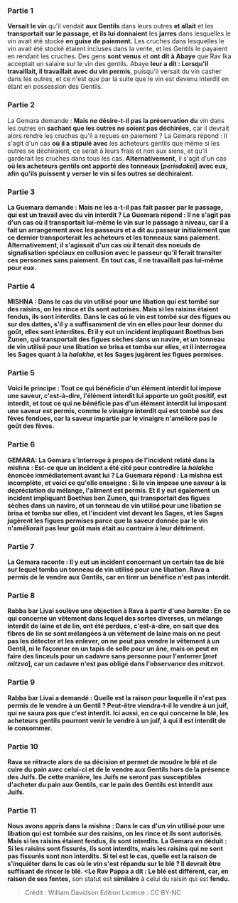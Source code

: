 
### Partie 1
<b>Versait le vin</b> qu'il vendait <b>aux Gentils</b> dans leurs outres <b>et allait</b> et les <b>transportait sur le passage, et ils lui donnaient</b> les <b>jarres</b> dans lesquelles le vin avait été stocké <b>en guise de paiement.</b> Les cruches dans lesquelles le vin avait été stocké étaient incluses dans la vente, et les Gentils le payaient en rendant les cruches. Des gens <b>sont venus</b> et <b>ont dit à Abaye</b> que Rav Ika acceptait un salaire sur le vin des gentils. Abaye <b>leur a dit : Lorsqu'il travaillait, il travaillait avec du vin permis</b>, puisqu'il versait du vin casher dans les outres, et ce n'est que par la suite que le vin est devenu interdit en étant en possession des Gentils.

### Partie 2
La Gemara demande : <b>Mais ne désire-t-il pas la préservation du</b> vin dans les outres en <b>sachant que les outres ne soient pas déchirées,</b> car il devrait alors rendre les cruches qu'il a reçues en paiement ? La Gemara répond : Il s'agit d'un cas <b>où il a stipulé avec</b> les acheteurs gentils que même si les outres se déchiraient, ce serait à leurs frais et non aux siens, et qu'il garderait les cruches dans tous les cas. <b>Alternativement,</b> il s'agit d'un cas <b>où les acheteurs gentils <b>ont apporté des tonneaux [<i>perisdakei</i>] avec eux,</b> afin qu'ils puissent y verser le vin si les outres se déchiraient.

### Partie 3
La Guemara demande : <b>Mais ne les a-t-il pas fait passer par le passage, qui est un travail avec du vin interdit</b> ? La Guemara répond : Il ne s'agit pas d'un cas où il transportait lui-même le vin sur le passage à niveau, <b>car il</b> a fait un arrangement avec les passeurs et <b>a dit au passeur initialement</b> que ce dernier transporterait les acheteurs et les tonneaux sans paiement. <b>Alternativement,</b> il s'agissait d'un cas <b>où il tenait</b> des <b>noeuds de signalisation spéciaux en</b> collusion avec le passeur qu'il ferait transiter ces personnes sans paiement. En tout cas, il ne travaillait pas lui-même pour eux.

### Partie 4
<strong>MISHNA :</strong> Dans le cas du <b>vin</b> utilisé pour <b>une libation qui est tombé sur des raisins, on les rince et ils sont autorisés. Mais si</b> les raisins <b>étaient fendus, ils sont interdits.</b> Dans le cas où le vin est <b>tombé sur des figues ou sur des dattes, s'il y a</b> suffisamment de vin <b>en elles pour leur donner du goût, elles sont interdites. Et</b> il y eut <b>un incident impliquant Boethus ben Zunen, qui transportait des figues sèches dans un navire, et un tonneau de vin</b> utilisé pour <b>une libation se brisa et tomba sur elles, et il interrogea les Sages</b> quant à la <i>halakha</i>, <b>et</b> les Sages <b>jugèrent</b> les figues <b>permises.</b>

### Partie 5
<b>Voici le principe : Tout ce qui bénéficie</b> d'un élément interdit lui <b>impose une saveur</b>, c'est-à-dire, l'élément interdit lui apporte un goût positif, est <b>interdit,</b> et <b>tout ce qui ne bénéficie pas</b> d'un élément interdit lui <b>imposant une saveur</b> est <b>permis, comme</b> le <b>vinaigre interdit qui est tombé sur</b> des <b>fèves fendues,</b> car la saveur impartie par le vinaigre n'améliore pas le goût des fèves.

### Partie 6
<strong>GEMARA:</strong> La Gemara s'interroge à propos de l'incident relaté dans la mishna : Est-ce que <b>un incident</b> a été cité <b>pour contredire</b> la <i>halakha</i> énoncée immédiatement avant lui ? La Guemara répond : La mishna <b>est incomplète, et voici</b> ce qu'elle <b>enseigne : Si</b> le vin <b>impose une saveur à</b> la <b>dépréciation</b> du mélange, l'aliment est <b>permis. Et</b> il y eut <b>également un incident impliquant Boethus ben Zunen, qui transportait des figues sèches dans un navire, et un tonneau de vin</b> utilisé pour <b>une libation se brisa et tomba sur elles, et l'incident vint devant les Sages, et</b> les Sages <b>jugèrent</b> les figues <b>permises</b> parce que la saveur donnée par le vin n'améliorait pas leur goût mais était au contraire à leur détriment.

### Partie 7
La Gemara raconte : Il y eut un incident concernant <b>un certain tas de blé sur lequel tomba un tonneau de vin</b> utilisé pour <b>une libation. Rava a permis de le vendre aux Gentils,</b> car en tirer un bénéfice n'est pas interdit.

### Partie 8
<b>Rabba bar Livai soulève une objection à Rava</b> à partir d'une <i>baraita</i> : En ce qui concerne <b>un vêtement dans lequel des sortes diverses,</b> un mélange interdit de laine et de lin, <b>ont été perdues,</b> c'est-à-dire, on sait que des fibres de lin se sont mélangées à un vêtement de laine mais on ne peut pas les détecter et les enlever, <b>on ne peut pas vendre</b> le vêtement <b>à un Gentil, ni le façonner</b> en <b>un tapis de selle pour un âne, mais on peut en faire</b> des <b>linceuls pour un cadavre sans personne pour l'enterrer [<i>met mitzva</i>],</b> car un cadavre n'est pas obligé dans l'observance des mitzvot.

### Partie 9
Rabba bar Livai a demandé : <b>Quelle est la raison</b> pour laquelle il n'est <b>pas</b> permis de le vendre <b>à un Gentil ? Peut-être viendra-t-il le vendre à un juif,</b> qui ne saura pas que c'est interdit. <b>Ici aussi,</b> en ce qui concerne le blé, les acheteurs gentils <b>pourront venir le vendre à un juif,</b> à qui il est interdit de le consommer.

### Partie 10
Rava se <b>rétracte</b> alors de sa décision et <b>permet de moudre</b> le blé <b>et de cuire</b> du pain avec <b>celui-ci et de le vendre aux Gentils hors de la présence des Juifs.</b> De cette manière, les Juifs ne seront pas susceptibles d'acheter du pain aux Gentils, car le pain des Gentils est interdit aux Juifs.

### Partie 11
<b>Nous avons appris</b> dans la mishna : Dans le cas d'un <b>vin</b> utilisé pour <b>une libation qui est tombée sur des raisins, on les rince et ils sont autorisés. Mais si</b> les raisins <b>étaient fendus, ils sont interdits.</b> La Gemara en déduit : Si les raisins sont <b>fissurés,</b> ils <b>sont</b> interdits, mais les raisins <b>qui ne sont pas fissurés</b> sont <b>non</b> interdits. Si tel est le cas, quelle est la raison de s'inquiéter dans le cas où le vin s'est répandu sur le blé ? Il devrait être suffisant de rincer le blé. <Le Rav Pappa a dit : Le blé est différent, car, en raison de ses fentes,</b> son statut est <b>similaire</b> à celui du raisin qui est <b>fendu.</b>

>Crédit : William Davidson Edition
>Licence : CC BY-NC